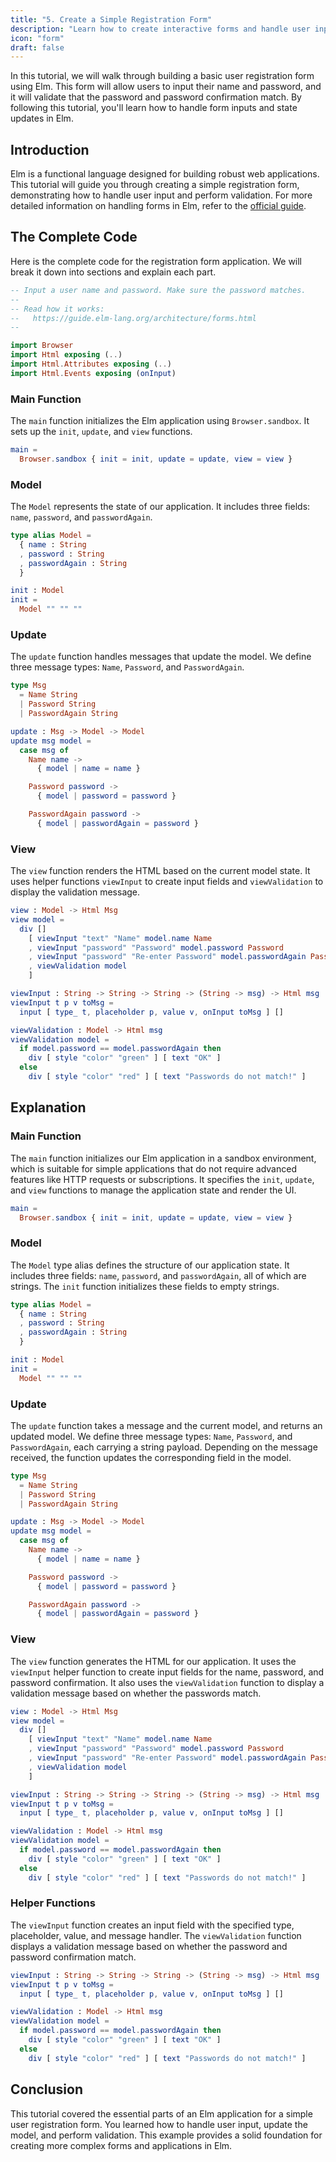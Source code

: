 ```yaml
---
title: "5. Create a Simple Registration Form"
description: "Learn how to create interactive forms and handle user input in Elm."
icon: "form"
draft: false
---
```


In this tutorial, we will walk through building a basic user registration form using Elm. This form will allow users to input their name and password, and it will validate that the password and password confirmation match. By following this tutorial, you'll learn how to handle form inputs and state updates in Elm.

## Introduction

Elm is a functional language designed for building robust web applications. This tutorial will guide you through creating a simple registration form, demonstrating how to handle user input and perform validation. For more detailed information on handling forms in Elm, refer to the [official guide](https://guide.elm-lang.org/architecture/forms.html).

## The Complete Code

Here is the complete code for the registration form application. We will break it down into sections and explain each part.

```elm
-- Input a user name and password. Make sure the password matches.
--
-- Read how it works:
--   https://guide.elm-lang.org/architecture/forms.html
--

import Browser
import Html exposing (..)
import Html.Attributes exposing (..)
import Html.Events exposing (onInput)
```

### Main Function

The `main` function initializes the Elm application using `Browser.sandbox`. It sets up the `init`, `update`, and `view` functions.

```elm
main =
  Browser.sandbox { init = init, update = update, view = view }
```

### Model

The `Model` represents the state of our application. It includes three fields: `name`, `password`, and `passwordAgain`.

```elm
type alias Model =
  { name : String
  , password : String
  , passwordAgain : String
  }

init : Model
init =
  Model "" "" ""
```

### Update

The `update` function handles messages that update the model. We define three message types: `Name`, `Password`, and `PasswordAgain`.

```elm
type Msg
  = Name String
  | Password String
  | PasswordAgain String

update : Msg -> Model -> Model
update msg model =
  case msg of
    Name name ->
      { model | name = name }

    Password password ->
      { model | password = password }

    PasswordAgain password ->
      { model | passwordAgain = password }
```

### View

The `view` function renders the HTML based on the current model state. It uses helper functions `viewInput` to create input fields and `viewValidation` to display the validation message.

```elm
view : Model -> Html Msg
view model =
  div []
    [ viewInput "text" "Name" model.name Name
    , viewInput "password" "Password" model.password Password
    , viewInput "password" "Re-enter Password" model.passwordAgain PasswordAgain
    , viewValidation model
    ]

viewInput : String -> String -> String -> (String -> msg) -> Html msg
viewInput t p v toMsg =
  input [ type_ t, placeholder p, value v, onInput toMsg ] []

viewValidation : Model -> Html msg
viewValidation model =
  if model.password == model.passwordAgain then
    div [ style "color" "green" ] [ text "OK" ]
  else
    div [ style "color" "red" ] [ text "Passwords do not match!" ]
```

## Explanation

### Main Function

The `main` function initializes our Elm application in a sandbox environment, which is suitable for simple applications that do not require advanced features like HTTP requests or subscriptions. It specifies the `init`, `update`, and `view` functions to manage the application state and render the UI.

```elm
main =
  Browser.sandbox { init = init, update = update, view = view }
```

### Model

The `Model` type alias defines the structure of our application state. It includes three fields: `name`, `password`, and `passwordAgain`, all of which are strings. The `init` function initializes these fields to empty strings.

```elm
type alias Model =
  { name : String
  , password : String
  , passwordAgain : String
  }

init : Model
init =
  Model "" "" ""
```

### Update

The `update` function takes a message and the current model, and returns an updated model. We define three message types: `Name`, `Password`, and `PasswordAgain`, each carrying a string payload. Depending on the message received, the function updates the corresponding field in the model.

```elm
type Msg
  = Name String
  | Password String
  | PasswordAgain String

update : Msg -> Model -> Model
update msg model =
  case msg of
    Name name ->
      { model | name = name }

    Password password ->
      { model | password = password }

    PasswordAgain password ->
      { model | passwordAgain = password }
```

### View

The `view` function generates the HTML for our application. It uses the `viewInput` helper function to create input fields for the name, password, and password confirmation. It also uses the `viewValidation` function to display a validation message based on whether the passwords match.

```elm
view : Model -> Html Msg
view model =
  div []
    [ viewInput "text" "Name" model.name Name
    , viewInput "password" "Password" model.password Password
    , viewInput "password" "Re-enter Password" model.passwordAgain PasswordAgain
    , viewValidation model
    ]

viewInput : String -> String -> String -> (String -> msg) -> Html msg
viewInput t p v toMsg =
  input [ type_ t, placeholder p, value v, onInput toMsg ] []

viewValidation : Model -> Html msg
viewValidation model =
  if model.password == model.passwordAgain then
    div [ style "color" "green" ] [ text "OK" ]
  else
    div [ style "color" "red" ] [ text "Passwords do not match!" ]
```

### Helper Functions

The `viewInput` function creates an input field with the specified type, placeholder, value, and message handler. The `viewValidation` function displays a validation message based on whether the password and password confirmation match.

```elm
viewInput : String -> String -> String -> (String -> msg) -> Html msg
viewInput t p v toMsg =
  input [ type_ t, placeholder p, value v, onInput toMsg ] []

viewValidation : Model -> Html msg
viewValidation model =
  if model.password == model.passwordAgain then
    div [ style "color" "green" ] [ text "OK" ]
  else
    div [ style "color" "red" ] [ text "Passwords do not match!" ]
```

## Conclusion

This tutorial covered the essential parts of an Elm application for a simple user registration form. You learned how to handle user input, update the model, and perform validation. This example provides a solid foundation for creating more complex forms and applications in Elm.

